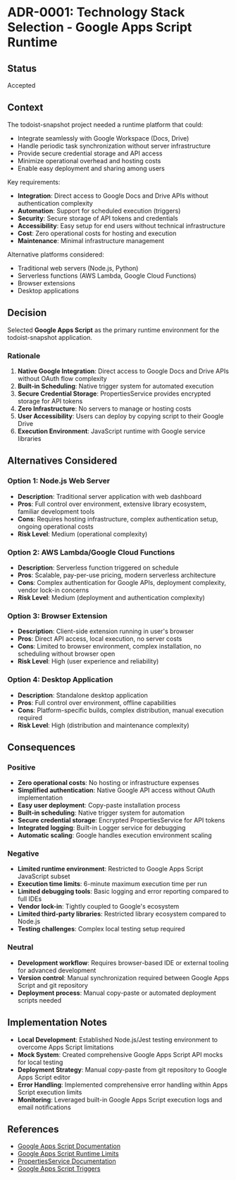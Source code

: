 # ADR-0001: Technology Stack Selection - Google Apps Script Runtime

## Status
Accepted

## Context
The todoist-snapshot project needed a runtime platform that could:
- Integrate seamlessly with Google Workspace (Docs, Drive)
- Handle periodic task synchronization without server infrastructure
- Provide secure credential storage and API access
- Minimize operational overhead and hosting costs
- Enable easy deployment and sharing among users

Key requirements:
- **Integration**: Direct access to Google Docs and Drive APIs without authentication complexity
- **Automation**: Support for scheduled execution (triggers)
- **Security**: Secure storage of API tokens and credentials
- **Accessibility**: Easy setup for end users without technical infrastructure
- **Cost**: Zero operational costs for hosting and execution
- **Maintenance**: Minimal infrastructure management

Alternative platforms considered:
- Traditional web servers (Node.js, Python)
- Serverless functions (AWS Lambda, Google Cloud Functions)
- Browser extensions
- Desktop applications

## Decision
Selected **Google Apps Script** as the primary runtime environment for the todoist-snapshot application.

### Rationale
1. **Native Google Integration**: Direct access to Google Docs and Drive APIs without OAuth flow complexity
2. **Built-in Scheduling**: Native trigger system for automated execution
3. **Secure Credential Storage**: PropertiesService provides encrypted storage for API tokens
4. **Zero Infrastructure**: No servers to manage or hosting costs
5. **User Accessibility**: Users can deploy by copying script to their Google Drive
6. **Execution Environment**: JavaScript runtime with Google service libraries

## Alternatives Considered

### Option 1: Node.js Web Server
- **Description**: Traditional server application with web dashboard
- **Pros**: Full control over environment, extensive library ecosystem, familiar development tools
- **Cons**: Requires hosting infrastructure, complex authentication setup, ongoing operational costs
- **Risk Level**: Medium (operational complexity)

### Option 2: AWS Lambda/Google Cloud Functions
- **Description**: Serverless function triggered on schedule
- **Pros**: Scalable, pay-per-use pricing, modern serverless architecture
- **Cons**: Complex authentication for Google APIs, deployment complexity, vendor lock-in concerns
- **Risk Level**: Medium (deployment and authentication complexity)

### Option 3: Browser Extension
- **Description**: Client-side extension running in user's browser
- **Pros**: Direct API access, local execution, no server costs
- **Cons**: Limited to browser environment, complex installation, no scheduling without browser open
- **Risk Level**: High (user experience and reliability)

### Option 4: Desktop Application
- **Description**: Standalone desktop application
- **Pros**: Full control over environment, offline capabilities
- **Cons**: Platform-specific builds, complex distribution, manual execution required
- **Risk Level**: High (distribution and maintenance complexity)

## Consequences

### Positive
- **Zero operational costs**: No hosting or infrastructure expenses
- **Simplified authentication**: Native Google API access without OAuth implementation
- **Easy user deployment**: Copy-paste installation process
- **Built-in scheduling**: Native trigger system for automation
- **Secure credential storage**: Encrypted PropertiesService for API tokens
- **Integrated logging**: Built-in Logger service for debugging
- **Automatic scaling**: Google handles execution environment scaling

### Negative
- **Limited runtime environment**: Restricted to Google Apps Script JavaScript subset
- **Execution time limits**: 6-minute maximum execution time per run
- **Limited debugging tools**: Basic logging and error reporting compared to full IDEs
- **Vendor lock-in**: Tightly coupled to Google's ecosystem
- **Limited third-party libraries**: Restricted library ecosystem compared to Node.js
- **Testing challenges**: Complex local testing setup required

### Neutral
- **Development workflow**: Requires browser-based IDE or external tooling for advanced development
- **Version control**: Manual synchronization required between Google Apps Script and git repository
- **Deployment process**: Manual copy-paste or automated deployment scripts needed

## Implementation Notes
- **Local Development**: Established Node.js/Jest testing environment to overcome Apps Script limitations
- **Mock System**: Created comprehensive Google Apps Script API mocks for local testing
- **Deployment Strategy**: Manual copy-paste from git repository to Google Apps Script editor
- **Error Handling**: Implemented comprehensive error handling within Apps Script execution limits
- **Monitoring**: Leveraged built-in Google Apps Script execution logs and email notifications

## References
- [Google Apps Script Documentation](https://developers.google.com/apps-script)
- [Google Apps Script Runtime Limits](https://developers.google.com/apps-script/guides/services/quotas)
- [PropertiesService Documentation](https://developers.google.com/apps-script/reference/properties)
- [Google Apps Script Triggers](https://developers.google.com/apps-script/guides/triggers)